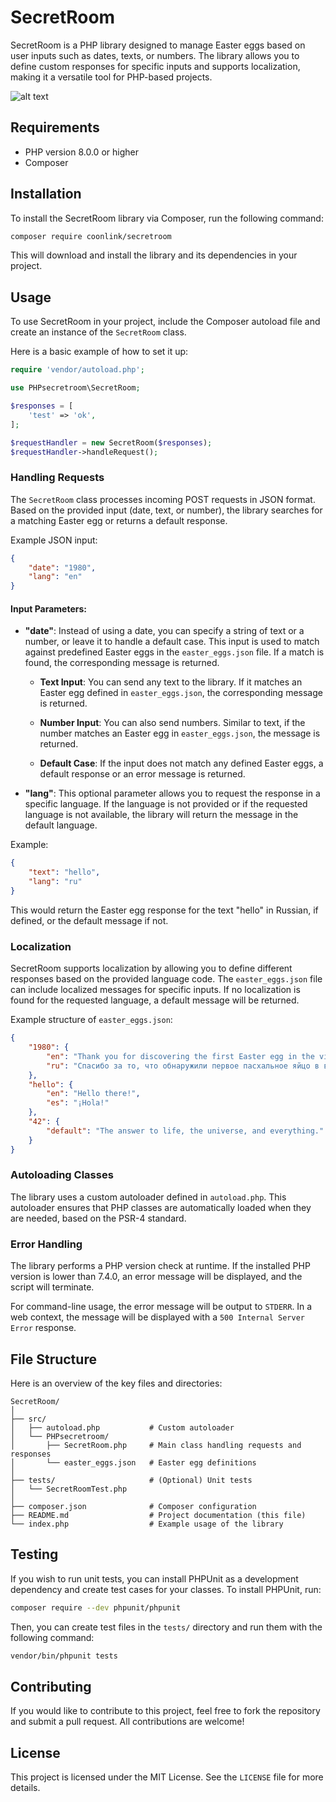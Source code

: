 
# SecretRoom

SecretRoom is a PHP library designed to manage Easter eggs based on user inputs such as dates, texts, or numbers. The library allows you to define custom responses for specific inputs and supports localization, making it a versatile tool for PHP-based projects.

![alt text](https://coonlink.fun/SecretRoom/image.jpg)

## Requirements

- PHP version 8.0.0 or higher
- Composer

## Installation

To install the SecretRoom library via Composer, run the following command:

```bash
composer require coonlink/secretroom
```

This will download and install the library and its dependencies in your project.

## Usage

To use SecretRoom in your project, include the Composer autoload file and create an instance of the `SecretRoom` class.

Here is a basic example of how to set it up:

```php
require 'vendor/autoload.php';

use PHPsecretroom\SecretRoom;

$responses = [
    'test' => 'ok',
];

$requestHandler = new SecretRoom($responses);
$requestHandler->handleRequest();
```

### Handling Requests

The `SecretRoom` class processes incoming POST requests in JSON format. Based on the provided input (date, text, or number), the library searches for a matching Easter egg or returns a default response.

Example JSON input:

```json
{
    "date": "1980",
    "lang": "en"
}
```

#### Input Parameters:
- **"date"**: Instead of using a date, you can specify a string of text or a number, or leave it to handle a default case. This input is used to match against predefined Easter eggs in the `easter_eggs.json` file. If a match is found, the corresponding message is returned.
  
  - **Text Input**: You can send any text to the library. If it matches an Easter egg defined in `easter_eggs.json`, the corresponding message is returned.
  
  - **Number Input**: You can also send numbers. Similar to text, if the number matches an Easter egg in `easter_eggs.json`, the message is returned.

  - **Default Case**: If the input does not match any defined Easter eggs, a default response or an error message is returned.

- **"lang"**: This optional parameter allows you to request the response in a specific language. If the language is not provided or if the requested language is not available, the library will return the message in the default language.

Example:

```json
{
    "text": "hello",
    "lang": "ru"
}
```

This would return the Easter egg response for the text "hello" in Russian, if defined, or the default message if not.

### Localization

SecretRoom supports localization by allowing you to define different responses based on the provided language code. The `easter_eggs.json` file can include localized messages for specific inputs. If no localization is found for the requested language, a default message will be returned.

Example structure of `easter_eggs.json`:

```json
{
    "1980": {
        "en": "Thank you for discovering the first Easter egg in the video game 'Adventure'.",
        "ru": "Спасибо за то, что обнаружили первое пасхальное яйцо в видеоигре 'Adventure'."
    },
    "hello": {
        "en": "Hello there!",
        "es": "¡Hola!"
    },
    "42": {
        "default": "The answer to life, the universe, and everything."
    }
}
```

### Autoloading Classes

The library uses a custom autoloader defined in `autoload.php`. This autoloader ensures that PHP classes are automatically loaded when they are needed, based on the PSR-4 standard.

### Error Handling

The library performs a PHP version check at runtime. If the installed PHP version is lower than 7.4.0, an error message will be displayed, and the script will terminate.

For command-line usage, the error message will be output to `STDERR`. In a web context, the message will be displayed with a `500 Internal Server Error` response.

## File Structure

Here is an overview of the key files and directories:

```
SecretRoom/
│
├── src/
│   ├── autoload.php           # Custom autoloader
│   └── PHPsecretroom/
│       ├── SecretRoom.php     # Main class handling requests and responses
│       └── easter_eggs.json   # Easter egg definitions
│
├── tests/                     # (Optional) Unit tests
│   └── SecretRoomTest.php
│
├── composer.json              # Composer configuration
├── README.md                  # Project documentation (this file)
└── index.php                  # Example usage of the library
```

## Testing

If you wish to run unit tests, you can install PHPUnit as a development dependency and create test cases for your classes. To install PHPUnit, run:

```bash
composer require --dev phpunit/phpunit
```

Then, you can create test files in the `tests/` directory and run them with the following command:

```bash
vendor/bin/phpunit tests
```

## Contributing

If you would like to contribute to this project, feel free to fork the repository and submit a pull request. All contributions are welcome!

## License

This project is licensed under the MIT License. See the `LICENSE` file for more details.
